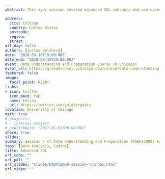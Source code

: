 ```yaml
---
abstract: This sync session covered advanced SQL concepts and use-cases, including joins (inner, left, right, and full, filtering) and unions. Additionally, sub queries and view use-cases were covered.

address:
  city: Chicago
  country: United States
  postcode: 
  region: 
  street: 
all_day: false
authors: [Joshua Goldberg]
date: "2020-09-10T19:00:00Z"
date_end: "2020-09-10T20:00:00Z"
event: Data Understanding and Preparation Course (U Chicago)
event_url: https://grahamschool.uchicago.edu/course/data-understanding-and-preparation
featured: false
image:
  focal_point: Right
links:
- icon: twitter
  icon_pack: fab
  name: Follow
  url: https://twitter.com/goldbergdata
location: University of Chicago
math: true
# projects:
# - internal-project
# publishDate: "2017-01-01T00:00:00Z"
share: true
slides: 
summary: Session 4 of Data Understanding and Preparation (DABP12000) Fall 2020 (U Chicago).
tags: [Data Analysis, Coding]
title: Advanced SQL
url_code: ""
url_pdf: ""
url_slides: "slides/DABP12000-session-4/index.html"
url_video: ""
---
```

